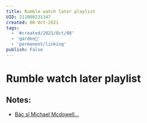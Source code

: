 ```yaml
---
title: Rumble watch later playlist
UID: 211008231347
created: 08-Oct-2021
tags:
  - '#created/2021/Oct/08'
  - 'garden🏡'
  - 'permanent/linking'
publish: False
---
```

# Rumble watch later playlist

## Notes:
- [Bác sĩ Michael Mcdowell...](https://rumble.com/vm8ih1-bc-s-michael-mcdowell-ni-v-s-thot-min-dch-do-vaccine-ca-virus.html)

